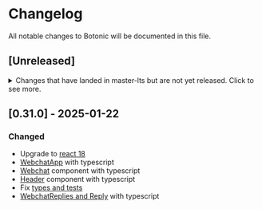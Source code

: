 # Changelog

All notable changes to Botonic will be documented in this file.

## [Unreleased]

<details>
  <summary>
    Changes that have landed in master-lts but are not yet released.
    Click to see more.
  </summary>
  
## [0.31.0] - 2025-mm-dd

### Added

### Changed

### Fixed

</details>

## [0.31.0] - 2025-01-22

### Changed

- Upgrade to [react 18](https://github.com/hubtype/botonic/pull/2939)
- [WebchatApp](https://github.com/hubtype/botonic/pull/2945) with typescript
- [Webchat](https://github.com/hubtype/botonic/pull/2947) component with typescript
- [Header](https://github.com/hubtype/botonic/pull/2949) component with typescript
- Fix [types and tests](https://github.com/hubtype/botonic/pull/2950)
- [WebchatReplies and Reply](https://github.com/hubtype/botonic/pull/2952) with typescript
